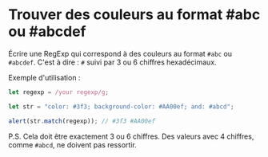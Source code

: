 # Trouver des couleurs au format #abc ou #abcdef

Écrire une RegExp qui correspond à des couleurs au format `#abc` ou `#abcdef`.
C'est à dire : `#` suivi par 3 ou 6 chiffres hexadécimaux.

Exemple d'utilisation :
```js
let regexp = /your regexp/g;

let str = "color: #3f3; background-color: #AA00ef; and: #abcd";

alert(str.match(regexp)); // #3f3 #AA00ef
```

P.S.
Cela doit être exactement 3 ou 6 chiffres.
Des valeurs avec 4 chiffres, comme `#abcd`, ne doivent pas ressortir.
